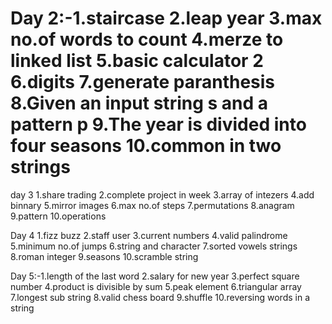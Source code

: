 # Day 2:-1.staircase 2.leap year 3.max no.of words to count 4.merze to linked list 5.basic calculator 2 6.digits 7.generate paranthesis 8.Given an input string s and a pattern p 9.The year is divided into four seasons 10.common in two strings 

day 3 1.share trading 2.complete project in week 3.array of intezers 4.add binnary 5.mirror images 6.max no.of steps 7.permutations 8.anagram 9.pattern 10.operations

Day 4 1.fizz buzz 2.staff user 3.current numbers 4.valid palindrome 5.minimum no.of jumps 6.string and character 7.sorted vowels strings 8.roman integer 9.seasons 10.scramble string

Day 5:-1.length of the last word 2.salary for new year 3.perfect square number 4.product is divisible by sum 5.peak element 6.triangular array 7.longest sub string 8.valid chess board 9.shuffle 10.reversing words in a string


